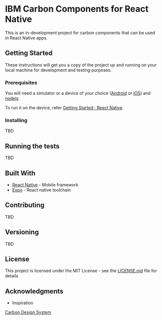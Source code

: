 # IBM Carbon Components for React Native

This is an in-development project for carbon components that can be used in React Native apps.

## Getting Started

These instructions will get you a copy of the project up and running on your local machine for development and testing purposes.

### Prerequisites

You will need a simulator or a device of your choice ([Android](https://developer.android.com/studio/) or [iOS](https://developer.apple.com/xcode/)) and [nodejs](https://nodejs.org/en/)

To run it on the device, refer [Getting Started · React Native](https://facebook.github.io/react-native/docs/getting-started.html).

### Installing

TBD

## Running the tests

TBD

## Built With

* [React Native](https://facebook.github.io/react-native/) - Mobile framework
* [Expo](https://expo.io/) - React native toolchain

## Contributing

TBD

## Versioning

TBD

## License

This project is licensed under the MIT License - see the [LICENSE.md](LICENSE.md) file for details

## Acknowledgments

* Inspiration

[Carbon Design System](https://www.carbondesignsystem.com/)
